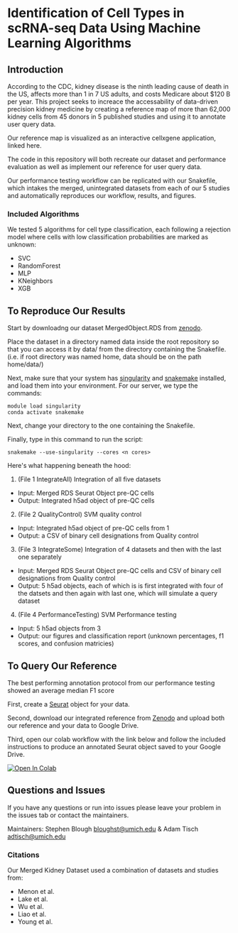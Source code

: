 # Identification of Cell Types in scRNA-seq Data Using Machine Learning Algorithms

## Introduction
According to the CDC, kidney disease is the ninth leading cause of death in the US, affects more than 1 in 7 US adults, and costs Medicare about $120 B per year. This project seeks to increace the accessability of data-driven precision kidney medicine by creating a reference map of more than 62,000 kidney cells from 45 donors in 5 published studies and using it to annotate user query data. 

Our reference map is visualized as an interactive cellxgene application, linked here.

The code in this repository will both recreate our dataset and performance evaluation as well as implement our reference for user query data.

Our performance testing workflow can be replicated with our Snakefile, which intakes the merged, unintegrated datasets from each of our 5 studies and automatically reproduces our workflow, results, and figures. 

### Included Algorithms
We tested 5 algorithms for cell type classification, each following a rejection model where cells with low classification probabilities are marked as unknown:
- SVC
- RandomForest
- MLP
- KNeighbors
- XGB

## To Reproduce Our Results

Start by downloadng our dataset MergedObject.RDS from [zenodo](https://zenodo.org/record/4671060#.YG5Dby1h0YI).

Place the dataset in a directory named data inside the root repository so that you can access it by data/ from the directory containing the Snakefile. (i.e. if root directory was named home, data should be on the path home/data/)

Next, make sure that your system has [singularity](https://sylabs.io/guides/3.0/user-guide/installation.html) and [snakemake](https://snakemake.readthedocs.io/en/stable/getting_started/installation.html) installed, and load them into your environment. For our server, we type the commands: 
```
module load singularity 
conda activate snakemake
```
Next, change your directory to the one containing the Snakefile.

Finally, type in this command to run the script: 
```
snakemake --use-singularity --cores <n cores>
```
Here's what happening beneath the hood:
1. (File 1 IntegrateAll) Integration of all five datasets
  - Input: Merged RDS Seurat Object pre-QC cells
  - Output: Integrated h5ad object of pre-QC cells
2. (File 2 QualityControl) SVM quality control
* Input: Integrated h5ad object of pre-QC cells from 1
* Output: a CSV of binary cell designations from Quality control
3. (File 3 IntegrateSome) Integration of 4 datasets and then with the last one separately
* Input: Merged RDS Seurat Object pre-QC cells and CSV of binary cell designations from Quality control
* Output: 5 h5ad objects, each of which is is first integrated with four of the datsets and then again with last one, which will simulate a query dataset
4. (File 4 PerformanceTesting) SVM Performance testing
* Input: 5 h5ad objects from 3
* Output: our figures and classification report (unknown percentages, f1 scores, and confusion matricies)

## To Query Our Reference

The best performing annotation protocol from our performance testing showed an average median F1 score 

First, create a [Seurat](https://satijalab.org/seurat/articles/pbmc3k_tutorial.html) object for your data. 

Second, download our integrated reference from [Zenodo]() and upload both our reference and your data to Google Drive.

Third, open our colab workflow with the link below and follow the included instructions to produce an annotated Seurat object saved to your Google Drive.

[![Open In Colab](https://colab.research.google.com/assets/colab-badge.svg)](https://colab.research.google.com/gist/adtisch/d3f445882f32c9139a56e5772d0dd7f7/annotation-workbook.ipynb)

## Questions and Issues
If you have any questions or run into issues please leave your problem in the issues tab or contact the maintainers.

Maintainers: Stephen Blough <bloughst@umich.edu> & Adam Tisch <adtisch@umich.edu>

### Citations
Our Merged Kidney Dataset used a combination of datasets and studies from:
- Menon et al.
- Lake et al.
- Wu et al.
- Liao et al.
- Young et al.


